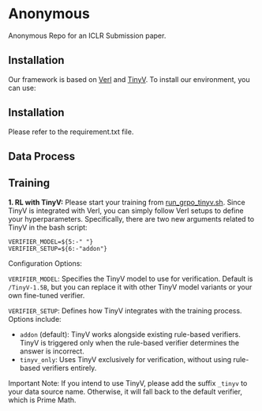 # Anonymous

Anonymous Repo for an ICLR Submission paper.


## Installation

Our framework is based on [Verl](https://github.com/volcengine/verl) and [TinyV](https://github.com/volcengine/verl). To install our environment, you can use:



## Installation
Please refer to the requirement.txt file.

## Data Process



## Training

**1. RL with TinyV:** Please start your training from [run_grpo_tinyv.sh](./run_grpo_tinyv.sh). Since TinyV is integrated with Verl, you can simply follow Verl setups to define your hyperparameters. Specifically, there are two new arguments related to TinyV in the bash script:

```
VERIFIER_MODEL=${5:-" "}
VERIFIER_SETUP=${6:-"addon"}
```
Configuration Options:

`VERIFIER_MODEL`: Specifies the TinyV model to use for verification. Default is `/TinyV-1.5B`, but you can replace it with other TinyV model variants or your own fine-tuned verifier.

`VERIFIER_SETUP`: Defines how TinyV integrates with the training process. Options include:
- `addon` (default): TinyV works alongside existing rule-based verifiers. TinyV is triggered only when the rule-based verifier determines the answer is incorrect.
- `tinyv_only`: Uses TinyV exclusively for verification, without using rule-based verifiers entirely.

Important Note: If you intend to use TinyV, please add the suffix `_tinyv` to your data source name. Otherwise, it will fall back to the default verifier, which is Prime Math.


